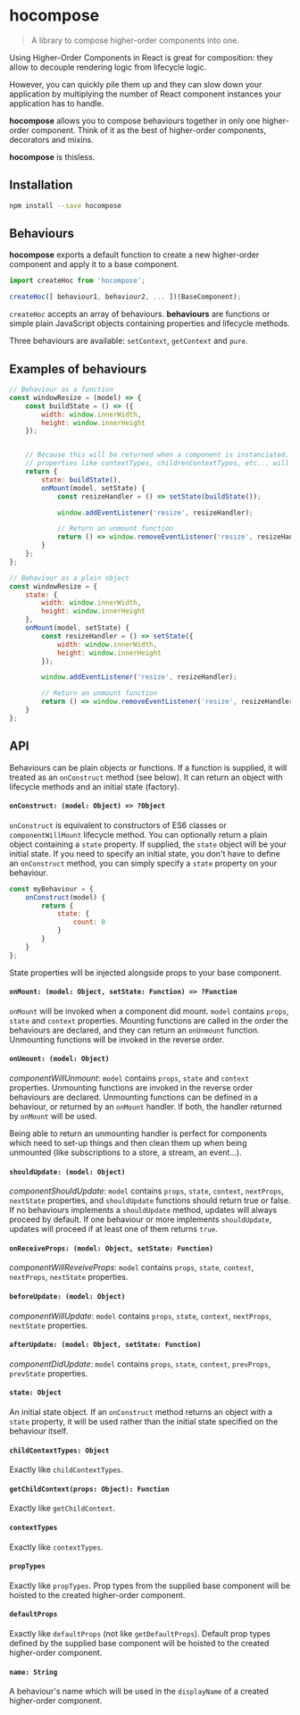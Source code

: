 # hocompose

> A library to compose higher-order components into one.

Using Higher-Order Components in React is great for composition: they allow to decouple rendering logic from lifecycle logic.

However, you can quickly pile them up and they can slow down your application by multiplying the number of React component instances your application has to handle.

__hocompose__ allows you to compose behaviours together in only one higher-order component. Think of it as the best of higher-order components, decorators and mixins.

__hocompose__ is thisless.

## Installation

```sh
npm install --save hocompose
```

## Behaviours

__hocompose__ exports a default function to create a new higher-order component and apply it to a base component.

```js
import createHoc from 'hocompose';

createHoc([ behaviour1, behaviour2, ... ])(BaseComponent);
```

`createHoc` accepts an array of behaviours. __behaviours__ are functions or simple plain JavaScript objects containing properties and lifecycle methods.

Three behaviours are available: `setContext`, `getContext` and `pure`.


## Examples of behaviours


```js
// Behaviour as a function
const windowResize = (model) => {
    const buildState = () => ({
        width: window.innerWidth,
        height: window.innerHeight
    });


    // Because this will be returned when a component is instanciated,
    // properties like contextTypes, childrenContextTypes, etc... will be ignored
    return {
        state: buildState(),
        onMount(model, setState) {
            const resizeHandler = () => setState(buildState());

            window.addEventListener('resize', resizeHandler);

            // Return an unmount function
            return () => window.removeEventListener('resize', resizeHandler);
        }
    };
};
```

```js
// Behaviour as a plain object
const windowResize = {
    state: {
        width: window.innerWidth,
        height: window.innerHeight
    },
    onMount(model, setState) {
        const resizeHandler = () => setState({
            width: window.innerWidth,
            height: window.innerHeight
        });

        window.addEventListener('resize', resizeHandler);

        // Return an unmount function
        return () => window.removeEventListener('resize', resizeHandler);
    }
};

```

## API

Behaviours can be plain objects or functions. If a function is supplied, it will treated as an `onConstruct` method (see below). It can return an object with lifecycle methods and an initial state (factory).


#### `onConstruct: (model: Object) => ?Object`

`onConstruct` is equivalent to constructors of ES6 classes or `componentWillMount` lifecycle method. You can optionally return a plain object containing a `state` property. If supplied, the `state` object will be your initial state. If you need to specify an initial state, you don't have to define an `onConstruct` method, you can simply specify a `state` property on your behaviour.

```js
const myBehaviour = {
    onConstruct(model) {
        return {
            state: {
                count: 0
            }
        }
    }
};
```

State properties will be injected alongside props to your base component.

#### `onMount: (model: Object, setState: Function) => ?Function`

`onMount` will be invoked when a component did mount. `model` contains `props`, `state` and `context` properties. Mounting functions are called in the order the behaviours are declared, and they can return an `onUnmount` function. Unmounting functions will be invoked in the reverse order.

#### `onUmount: (model: Object)`

_componentWillUnmount_: `model` contains `props`, `state` and `context` properties. Unmounting functions are invoked in the reverse order behaviours are declared. Unmounting functions can be defined in a behaviour, or returned by an `onMount` handler. If both, the handler returned by `onMount` will be used.

Being able to return an unmounting handler is perfect for components which need to set-up things and then clean them up when being unmounted (like subscriptions to a store, a stream, an event...).

#### `shouldUpdate: (model: Object)`

_componentShouldUpdate_: `model` contains `props`, `state`, `context`, `nextProps`, `nextState` properties, and `shouldUpdate` functions should return true or false. If no behaviours implements a `shouldUpdate` method, updates will always proceed by default. If one behaviour or more implements `shouldUpdate`, updates will proceed if at least one of them returns `true`.

#### `onReceiveProps: (model: Object, setState: Function)`

_componentWillReveiveProps_: `model` contains `props`, `state`, `context`, `nextProps`, `nextState` properties.

#### `beforeUpdate: (model: Object)`

_componentWillUpdate_: `model` contains `props`, `state`, `context`, `nextProps`, `nextState` properties.

#### `afterUpdate: (model: Object, setState: Function)`

_componentDidUpdate_: `model` contains `props`, `state`, `context`, `prevProps`, `prevState` properties.

#### `state: Object`

An initial state object. If an `onConstruct` method returns an object with a `state` property, it will be used rather than the initial state specified on the behaviour itself. 

#### `childContextTypes: Object`

Exactly like `childContextTypes`.

#### `getChildContext(props: Object): Function`

Exactly like `getChildContext`.

#### `contextTypes`

Exactly like `contextTypes`.

#### `propTypes`

Exactly like `propTypes`. Prop types from the supplied base component will be hoisted to the created higher-order component.

#### `defaultProps`

Exactly like `defaultProps` (not like `getDefaultProps`). Default prop types defined by the supplied base component will be hoisted to the created higher-order component.

#### `name: String`

A behaviour's name which will be used in the `displayName` of a created higher-order component.
